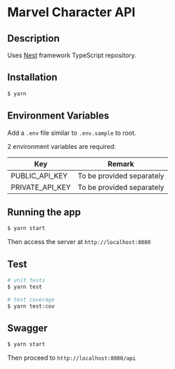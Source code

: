 # Marvel Character API

## Description
Uses 
[Nest](https://github.com/nestjs/nest) framework TypeScript repository.

## Installation

```bash
$ yarn
```


## Environment Variables
Add a `.env` file similar to `.env.sample` to root.

2 environment variables are required:

| Key  | Remark |
| -------------  | ------------- |
| PUBLIC_API_KEY  | To be provided separately   |
| PRIVATE_API_KEY  | To be provided separately  |

## Running the app

```bash
$ yarn start
```
Then access the server at `http://localhost:8080`

## Test

```bash
# unit tests
$ yarn test

# test coverage
$ yarn test:cov
```

## Swagger

```bash
$ yarn start
```

Then proceed to `http://localhost:8080/api`